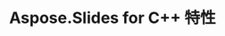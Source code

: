 ---
title: Aspose.Slides for C++ 特性
type: docs
weight: 30
url: /zh/cpp/aspose-slides-for-c-features/
---